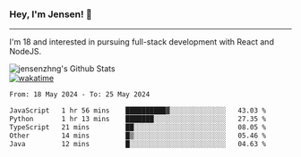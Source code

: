 ### Hey, I'm Jensen! 👋

---

I'm 18 and interested in pursuing full-stack development with React and NodeJS.

![jensenzhng's Github Stats](https://github-readme-stats.vercel.app/api?username=jensenzhng&theme=dark&show_icons=true&count_private=true)
<br />
[![wakatime](https://wakatime.com/badge/user/cbfc263d-3611-4e36-8278-8fad45fe3f62.svg)](https://wakatime.com/@cbfc263d-3611-4e36-8278-8fad45fe3f62)

<!--START_SECTION:waka-->

```txt
From: 18 May 2024 - To: 25 May 2024

JavaScript   1 hr 56 mins    ██████████▓░░░░░░░░░░░░░░   43.03 %
Python       1 hr 13 mins    ███████░░░░░░░░░░░░░░░░░░   27.35 %
TypeScript   21 mins         ██░░░░░░░░░░░░░░░░░░░░░░░   08.05 %
Other        14 mins         █▒░░░░░░░░░░░░░░░░░░░░░░░   05.46 %
Java         12 mins         █░░░░░░░░░░░░░░░░░░░░░░░░   04.63 %
```

<!--END_SECTION:waka-->
